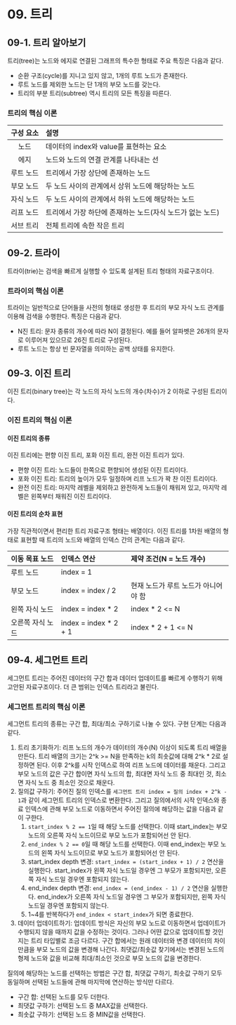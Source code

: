 # 09. 트리

## 09-1. 트리 알아보기

트리(tree)는 노드와 에지로 연결된 그래프의 특수한 형태로 주요 특징은 다음과 같다.

- 순환 구조(cycle)를 지니고 있지 않고, 1개의 루트 노드가 존재한다.
- 루트 노드를 제외한 노드는 단 1개의 부모 노드를 갖는다.
- 트리의 부분 트리(subtree) 역시 트리의 모든 특징을 따른다.

### 트리의 핵심 이론

| 구성 요소 | 설명 |
| :--: | :-- |
| 노드 | 데이터의 index와 value를 표현하는 요소 |
| 에지 | 노드와 노드의 연결 관계를 나타내는 선 |
| 루트 노드 | 트리에서 가장 상단에 존재하는 노드 |
| 부모 노드 | 두 노드 사이의 관계에서 상위 노드에 해당하는 노드 |
| 자식 노드 | 두 노드 사이의 관계에서 하위 노드에 해당하는 노드 |
| 리프 노드 | 트리에서 가장 하단에 존재하는 노드(자식 노드가 없는 노드) |
| 서브 트리 | 전체 트리에 속한 작은 트리 |


## 09-2. 트라이

트라이(trie)는 검색을 빠르게 실행할 수 있도록 설계된 트리 형태의 자료구조이다.

### 트라이의 핵심 이론

트라이는 일반적으로 단어들을 사전의 형태로 생성한 후 트리의 부모 자식 노드 관계를 이용해 검색을 수행한다. 특징은 다음과 같다.

- N진 트리: 문자 종류의 개수에 따라 N이 결정된다. 예를 들어 알파벳은 26개의 문자로 이루어져 있으므로 26진 트리로 구성된다.
- 루트 노드는 항상 빈 문자열을 의미하는 공백 상태를 유지한다.

## 09-3. 이진 트리

이진 트리(binary tree)는 각 노드의 자식 노드의 개수(차수)가 2 이하로 구성된 트리이다.

### 이진 트리의 핵심 이론

#### 이진 트리의 종류

이진 트리에는 편향 이진 트리, 포화 이진 트리, 완전 이진 트리가 있다.

- 편향 이진 트리: 노드들이 한쪽으로 편향되어 생성된 이진 트리이다.
- 포화 이진 트리: 트리의 높이가 모두 일정하며 리프 노드가 꽉 찬 이진 트리이다.
- 완전 이진 트리: 마지막 레벨을 제외하고 완전하게 노드들이 채워져 있고, 마지막 레벨은 왼쪽부터 채워진 이진 트리이다.

#### 이진 트리의 순차 표현

가장 직관적이면서 편리한 트리 자료구조 형태는 배열이다. 이진 트리를 1차원 배열의 형태로 표현할 때 트리의 노드와 배열의 인덱스 간의 관계는 다음과 같다.

| 이동 목표 노드 | 인덱스 연산 | 제약 조건(N = 노드 개수) |
| :-- | :-- | :-- |
| 루트 노드 | index = 1 | |
| 부모 노드 | index = index / 2 | 현재 노드가 루트 노드가 아니어야 함 |
| 왼쪽 자식 노드 | index = index * 2 | index * 2 <= N |
| 오른쪽 자식 노드 | index = index * 2 + 1 | index * 2 + 1 <= N |

## 09-4. 세그먼트 트리

세그먼트 트리는 주어진 데이터의 구간 합과 데이터 업데이트를 빠르게 수행하기 위해 고안된 자료구조이다. 더 큰 범위는 인덱스 트리라고 불린다.

### 세그먼트 트리의 핵심 이론

세그먼트 트리의 종류는 구간 합, 최대/최소 구하기로 나눌 수 있다. 구현 단계는 다음과 같다.

1. 트리 초기화하기: 리프 노드의 개수가 데이터의 개수(N) 이상이 되도록 트리 배열을 만든다. 트리 배열의 크기는 2^k >= N을 만족하는 k의 최솟값에 대해 2^k * 2로 설정하면 된다. 이후 2^k를 시작 인덱스로 하여 리프 노드에 데이터를 채운다. 그리고 부모 노드의 값은 구간 합이면 자식 노드의 합, 최대면 자식 노드 중 최대인 것, 최소면 자식 노드 중 최소인 것으로 채운다.
2. 질의값 구하기: 주어진 질의 인덱스를 `세그먼트 트리 index = 질의 index + 2^k - 1`과 같이 세그먼트 트리의 인덱스로 변환한다. 그리고 질의에서의 시작 인덱스와 종료 인덱스에 관해 부모 노드로 이동하면서 주어진 질의에 해당하는 값을 다음과 같이 구한다.
   1. `start_index % 2 == 1`일 때 해당 노드를 선택한다. 이때 start_index는 부모 노드의 오른쪽 자식 노드이므로 부모 노드가 포함되어선 안 된다.
   2. `end_index % 2 == 0`일 때 해당 노드를 선택한다. 이때 end_index는 부모 노드의 왼쪽 자식 노드이므로 부모 노드가 포함되어선 안 된다.
   3. start_index depth 변경: `start_index = (start_index + 1) / 2` 연산을 실행한다. start_index가 왼쪽 자식 노드일 경우엔 그 부모가 포함되지만, 오른쪽 자식 노드일 경우엔 포함되지 않는다.
   4. end_index depth 변경: `end_index = (end_index - 1) / 2` 연산을 실행한다. end_index가 오른쪽 자식 노드일 경우엔 그 부모가 포함되지만, 왼쪽 자식 노드일 경우엔 포함되지 않는다.
   5. 1~4를 반복하다가 `end_index < start_index`가 되면 종료한다.
3. 데이터 업데이트하기: 업데이트 방식은 자신의 부모 노드로 이동하면서 업데이트가 수행되지 않을 때까지 값을 수정하는 것이다. 그러나 어떤 값으로 업데이트할 것인지는 트리 타입별로 조금 다르다. 구간 합에서는 원래 데이터와 변경 데이터의 차이만큼을 부모 노드의 값을 변경해 나간다. 최댓값/최솟값 찾기에서는 변경된 노드의 형제 노드와 값을 비교해 최대/최소인 것으로 부모 노드의 값을 변경한다.

질의에 해당하는 노드를 선택하는 방법은 구간 합, 최댓값 구하기, 최솟값 구하기 모두 동일하며 선택된 노드들에 관해 마지막에 연산하는 방식만 다르다.

- 구간 합: 선택된 노드를 모두 더한다.
- 최댓값 구하기: 선택된 노드 중 MAX값을 선택한다.
- 최솟값 구하기: 선택된 노드 중 MIN값을 선택한다.